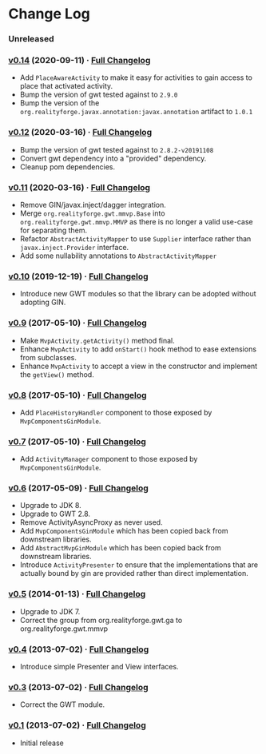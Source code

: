 # Change Log

### Unreleased

### [v0.14](https://github.com/realityforge/gwt-mmvp/tree/v0.14) (2020-09-11) · [Full Changelog](https://github.com/realityforge/gwt-mmvp/compare/v0.12...v0.14)

* Add `PlaceAwareActivity` to make it easy for activities to gain access to place that activated activity.
* Bump the version of gwt tested against to `2.9.0`
* Bump the version of the `org.realityforge.javax.annotation:javax.annotation` artifact to `1.0.1`

### [v0.12](https://github.com/realityforge/gwt-mmvp/tree/v0.12) (2020-03-16) · [Full Changelog](https://github.com/realityforge/gwt-mmvp/compare/v0.11..v0.12)

* Bump the version of gwt tested against to `2.8.2-v20191108`
* Convert gwt dependency into a "provided" dependency.
* Cleanup pom dependencies.

### [v0.11](https://github.com/realityforge/gwt-mmvp/tree/v0.11) (2020-03-16) · [Full Changelog](https://github.com/realityforge/gwt-mmvp/compare/v0.10..v0.11)

* Remove GIN/javax.inject/dagger integration.
* Merge `org.realityforge.gwt.mmvp.Base` into `org.realityforge.gwt.mmvp.MMVP` as there is no longer a valid use-case for separating them.
* Refactor `AbstractActivityMapper` to use `Supplier` interface rather than `javax.inject.Provider` interface.
* Add some nullability annotations to `AbstractActivityMapper`

### [v0.10](https://github.com/realityforge/gwt-mmvp/tree/v0.10) (2019-12-19) · [Full Changelog](https://github.com/realityforge/gwt-mmvp/compare/v0.9..v0.10)

* Introduce new GWT modules so that the library can be adopted without adopting GIN.

### [v0.9](https://github.com/realityforge/gwt-mmvp/tree/v0.9) (2017-05-10) · [Full Changelog](https://github.com/realityforge/gwt-mmvp/compare/v0.8...v0.9)

* Make `MvpActivity.getActivity()` method final.
* Enhance `MvpActivity` to add `onStart()` hook method to ease extensions from subclasses.
* Enhance `MvpActivity` to accept a view in the constructor and implement the `getView()` method.

### [v0.8](https://github.com/realityforge/gwt-mmvp/tree/v0.8) (2017-05-10) · [Full Changelog](https://github.com/realityforge/gwt-mmvp/compare/v0.7...v0.8)

* Add `PlaceHistoryHandler` component to those exposed by `MvpComponentsGinModule`.

### [v0.7](https://github.com/realityforge/gwt-mmvp/tree/v0.7) (2017-05-10) · [Full Changelog](https://github.com/realityforge/gwt-mmvp/compare/v0.6...v0.7)

* Add `ActivityManager` component to those exposed by `MvpComponentsGinModule`.

### [v0.6](https://github.com/realityforge/gwt-mmvp/tree/v0.6) (2017-05-09) · [Full Changelog](https://github.com/realityforge/gwt-mmvp/compare/v0.5...v0.6)

* Upgrade to JDK 8.
* Upgrade to GWT 2.8.
* Remove ActivityAsyncProxy as never used.
* Add `MvpComponentsGinModule` which has been copied back from downstream libraries.
* Add `AbstractMvpGinModule` which has been copied back from downstream libraries.
* Introduce `ActivityPresenter` to ensure that the implementations that are actually
  bound by gin are provided rather than direct implementation.

### [v0.5](https://github.com/realityforge/gwt-mmvp/tree/v0.5) (2014-01-13) · [Full Changelog](https://github.com/realityforge/gwt-mmvp/compare/v0.4...v0.5)

* Upgrade to JDK 7.
* Correct the group from org.realityforge.gwt.ga to org.realityforge.gwt.mmvp

### [v0.4](https://github.com/realityforge/gwt-mmvp/tree/v0.4) (2013-07-02) · [Full Changelog](https://github.com/realityforge/gwt-mmvp/compare/v0.3...v0.4)

* Introduce simple Presenter and View interfaces.

### [v0.3](https://github.com/realityforge/gwt-mmvp/tree/v0.3) (2013-07-02) · [Full Changelog](https://github.com/realityforge/gwt-mmvp/compare/v0.1...v0.3)

* Correct the GWT module.

### [v0.1](https://github.com/realityforge/gwt-mmvp/tree/v0.1) (2013-07-02) · [Full Changelog](https://github.com/realityforge/gwt-mmvp/compare/a77925957d9547706fd787905e35e1a86b3b598e...v0.1)

* Initial release
